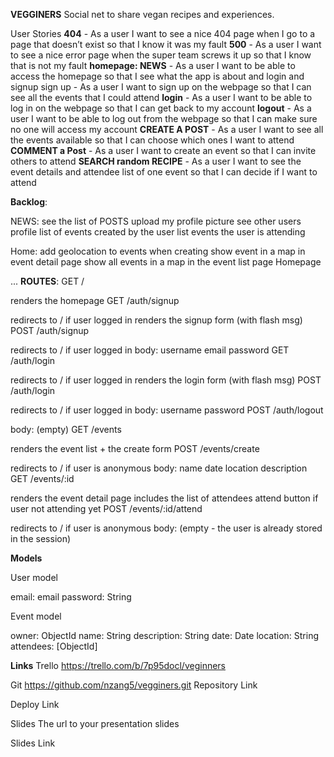 **VEGGINERS**
Social net to share vegan recipes and experiences.

User Stories
**404** - As a user I want to see a nice 404 page when I go to a page that doesn’t exist so that I know it was my fault
**500** - As a user I want to see a nice error page when the super team screws it up so that I know that is not my fault
**homepage: NEWS** - As a user I want to be able to access the homepage so that I see what the app is about and login and signup
sign up - As a user I want to sign up on the webpage so that I can see all the events that I could attend
**login** - As a user I want to be able to log in on the webpage so that I can get back to my account
**logout** - As a user I want to be able to log out from the webpage so that I can make sure no one will access my account
**CREATE A POST** - As a user I want to see all the events available so that I can choose which ones I want to attend
**COMMENT a Post** - As a user I want to create an event so that I can invite others to attend
**SEARCH random RECIPE** - As a user I want to see the event details and attendee list of one event so that I can decide if I want to attend

**Backlog**:

NEWS:
see the list of POSTS
upload my profile picture
see other users profile
list of events created by the user
list events the user is attending

Home:
add geolocation to events when creating
show event in a map in event detail page
show all events in a map in the event list page
Homepage

...
**ROUTES**:
GET /

renders the homepage
GET /auth/signup

redirects to / if user logged in
renders the signup form (with flash msg)
POST /auth/signup

redirects to / if user logged in
body:
username
email
password
GET /auth/login

redirects to / if user logged in
renders the login form (with flash msg)
POST /auth/login

redirects to / if user logged in
body:
username
password
POST /auth/logout

body: (empty)
GET /events

renders the event list + the create form
POST /events/create

redirects to / if user is anonymous
body:
name
date
location
description
GET /events/:id

renders the event detail page
includes the list of attendees
attend button if user not attending yet
POST /events/:id/attend

redirects to / if user is anonymous
body: (empty - the user is already stored in the session)

**Models**

User model

email: email
password: String

Event model

owner: ObjectId<User>
name: String
description: String
date: Date
location: String
attendees: [ObjectId<User>]

**Links**
Trello
https://trello.com/b/7p95docl/veginners

Git
https://github.com/nzang5/vegginers.git
Repository Link

Deploy Link

Slides
The url to your presentation slides

Slides Link
